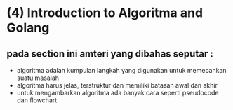 # (4) Introduction to Algoritma and Golang


## pada section ini amteri yang dibahas seputar :
  - algoritma adalah kumpulan langkah yang digunakan untuk memecahkan suatu masalah
  - algoritma harus jelas, terstruktur dan memiliki batasan awal dan akhir
  - untuk mengambarkan algoritma ada banyak cara seperti pseudocode dan flowchart
